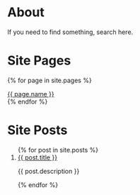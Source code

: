 # About

If you need to find something, search here.

# Site Pages

{% for page in site.pages %}
<section id="{{ page.id }}">
<a href="{{ page.url }}" class="btn"><span class="icon"></span>{{ page.name }}</a>
</section>
{% endfor %}

# Site Posts

<ol>
{% for post in site.posts %}
<li>
<a href="{{ post.url }}">{{ post.title }}</a>
<p>{{ post.description }}</p>
</li>
{% endfor %}
</ol>
